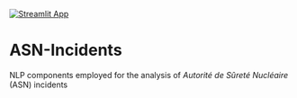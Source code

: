 [![Streamlit App](https://static.streamlit.io/badges/streamlit_badge_black_white.svg)](https://share.streamlit.io/jbaujogue/asn-incidents/main/app_streamlit/NuclearIncidentsUI.py)

# ASN-Incidents

NLP components employed for the analysis of _Autorité de Sûreté Nucléaire_ (ASN) incidents
